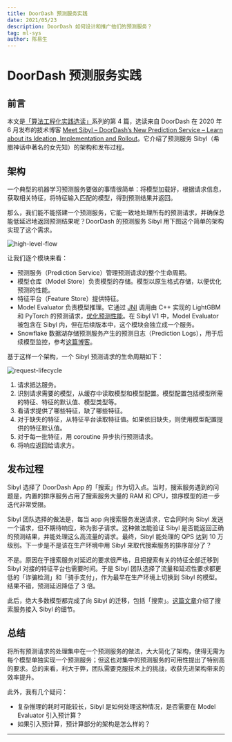 ```yaml
---
title: DoorDash 预测服务实践
date: 2021/05/23
description: DoorDash 如何设计和推广他们的预测服务？
tag: ml-sys
author: 陈易生
---
```


# DoorDash 预测服务实践

## 前言

本文是[「算法工程化实践选读」](./mlsys-we-love)系列的第 4 篇，选读来自 DoorDash 在 2020 年 6 月发布的技术博客 [Meet Sibyl – DoorDash’s New Prediction Service – Learn about its Ideation, Implementation and Rollout](https://doordash.engineering/2020/06/29/doordashs-new-prediction-service/)。它介绍了预测服务 Sibyl（希腊神话中著名的女先知）的架构和发布过程。

## 架构

一个典型的机器学习预测服务要做的事情很简单：将模型加载好，根据请求信息，获取相关特征，将特征输入匹配的模型，得到预测结果并返回。

那么，我们能不能搭建一个预测服务，它能一致地处理所有的预测请求，并确保总能低延迟地返回预测结果呢？DoorDash 的预测服务 Sibyl 用下图这个简单的架构实现了这个需求。

![high-level-flow](/images/doordash-prediction-service/high-level-flow.jpeg)

让我们逐个模块来看：

- 预测服务（Prediction Service）管理预测请求的整个生命周期。
- 模型仓库（Model Store）负责模型的存储。模型以原生格式存储，以便优化预测的性能。
- 特征平台（Feature Store）提供特征。
- Model Evaluator 负责模型推理。它通过 [JNI](https://docs.oracle.com/javase/7/docs/technotes/guides/jni/spec/intro.html) 调用由 C++ 实现的 LightGBM 和 PyTorch 的预测请求，[优化预测性能](https://pytorch.org/tutorials/advanced/cpp_export.html)。在 Sibyl V1 中，Model Evaluator 被包含在 Sibyl 内，但在后续版本中，这个模块会独立成一个服务。
- Snowflake 数据湖存储预测服务产生的预测日志（Prediction Logs），用于后续模型监控，参考[这篇博客](https://doordash.engineering/2021/05/20/monitor-machine-learning-model-drift/)。

基于这样一个架构，一个 Sibyl 预测请求的生命周期如下：

![request-lifecycle](/images/doordash-prediction-service/request-lifecycle.jpeg)

1. 请求抵达服务。
1. 识别请求需要的模型，从缓存中读取模型和模型配置。模型配置包括模型所需的特征、特征的默认值、模型类型等。
1. 看请求提供了哪些特征，缺了哪些特征。
1. 对于缺失的特征，从特征平台读取特征值。如果依旧缺失，则使用模型配置提供的特征默认值。
1. 对于每一批特征，用 coroutine 异步执行预测请求。
1. 将响应返回给请求方。

## 发布过程

Sibyl 选择了 DoorDash App 的「搜索」作为切入点。当时，搜索服务遇到的问题是，内置的排序服务占用了搜索服务大量的 RAM 和 CPU，排序模型的进一步迭代非常受限。

Sibyl 团队选择的做法是，每当 app 向搜索服务发送请求，它会同时向 Sibyl 发送一个请求，但不期待响应，称为影子请求。这种做法能验证 Sibyl 是否能返回正确的预测结果，并能处理这么高流量的请求。最终，Sibyl 能处理的 QPS 达到 10 万级别。下一步是不是该在生产环境中用 Sibyl 来取代搜索服务的排序部分了？

不是。原因在于搜索服务对延迟的要求很严格，且把搜索有关的特征全部迁移到 Sibyl 对接的特征平台也需要时间。于是 Sibyl 团队选择了流量和延迟性要求都更低的「诈骗检测」和「骑手支付」，作为最早在生产环境上切换到 Sibyl 的模型。结果不错，预测延迟降低了 3 倍。

此后，绝大多数模型都完成了向 Sibyl 的迁移，包括「搜索」。[这篇文章](https://doordash.engineering/2020/10/01/integrating-a-scoring-framework-into-a-prediction-service/)介绍了搜索服务接入 Sibyl 的细节。

## 总结

将所有预测请求的处理集中在一个预测服务的做法，大大简化了架构，使得无需为每个模型单独实现一个预测服务；但这也对集中的预测服务的可用性提出了特别高的要求。总的来看，利大于弊，团队需要克服技术上的挑战，收获先进架构带来的效率提升。

此外，我有几个疑问：

- 复杂推理的耗时可能较长，Sibyl 是如何处理这种情况，是否需要在 Model Evaluator 引入预计算？
- 如果引入预计算，预计算部分的架构是怎么样的？

---
